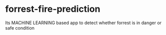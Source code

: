 # forrest-fire-prediction
Its MACHINE LEARNING based app to detect whether forrest is in danger or safe condition
